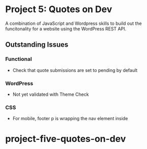 # Project 5: Quotes on Dev

A combination of JavaScript and Wordpress skills to build out the funcitonality for a website using the WordPress REST API.

## Outstanding Issues

### Functional
- Check that quote submissions are set to pending by default

### WordPress
- Not yet validated with Theme Check

### CSS
- For mobile, footer p is wrapping the nav element inside

# project-five-quotes-on-dev
